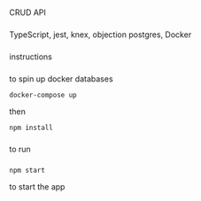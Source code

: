 ###
CRUD API
###

TypeScript, jest, knex, objection postgres, Docker

###

instructions
###


to spin up docker databases
```
docker-compose up
```

then 
```
npm install
```

###
to run
###
```
npm start
```
 to start the app


